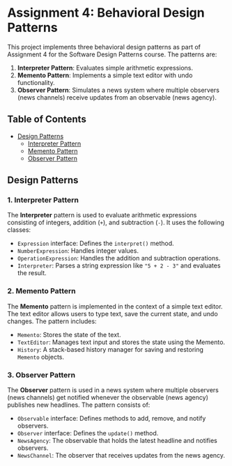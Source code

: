 # Assignment 4: Behavioral Design Patterns

This project implements three behavioral design patterns as part of Assignment 4 for the Software Design Patterns course. The patterns are:

1. **Interpreter Pattern**: Evaluates simple arithmetic expressions.
2. **Memento Pattern**: Implements a simple text editor with undo functionality.
3. **Observer Pattern**: Simulates a news system where multiple observers (news channels) receive updates from an observable (news agency).

## Table of Contents

- [Design Patterns](#design-patterns)
  - [Interpreter Pattern](#interpreter-pattern)
  - [Memento Pattern](#memento-pattern)
  - [Observer Pattern](#observer-pattern)

## Design Patterns

### 1. Interpreter Pattern

The **Interpreter** pattern is used to evaluate arithmetic expressions consisting of integers, addition (`+`), and subtraction (`-`). It uses the following classes:

- `Expression` interface: Defines the `interpret()` method.
- `NumberExpression`: Handles integer values.
- `OperationExpression`: Handles the addition and subtraction operations.
- `Interpreter`: Parses a string expression like `"5 + 2 - 3"` and evaluates the result.

### 2. Memento Pattern

The **Memento** pattern is implemented in the context of a simple text editor. The text editor allows users to type text, save the current state, and undo changes. The pattern includes:

- `Memento`: Stores the state of the text.
- `TextEditor`: Manages text input and stores the state using the Memento.
- `History`: A stack-based history manager for saving and restoring `Memento` objects.

### 3. Observer Pattern

The **Observer** pattern is used in a news system where multiple observers (news channels) get notified whenever the observable (news agency) publishes new headlines. The pattern consists of:

- `Observable` interface: Defines methods to add, remove, and notify observers.
- `Observer` interface: Defines the `update()` method.
- `NewsAgency`: The observable that holds the latest headline and notifies observers.
- `NewsChannel`: The observer that receives updates from the news agency.
